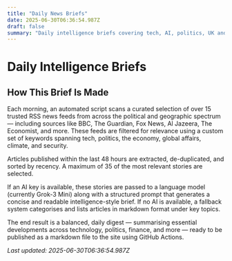 ```yaml
---
title: "Daily News Briefs"
date: 2025-06-30T06:36:54.987Z
draft: false
summary: "Daily intelligence briefs covering tech, AI, politics, UK and world news"
---
```


# Daily Intelligence Briefs

## How This Brief Is Made

Each morning, an automated script scans a curated selection of over 15 trusted RSS news feeds from across the political and geographic spectrum — including sources like BBC, The Guardian, Fox News, Al Jazeera, The Economist, and more. These feeds are filtered for relevance using a custom set of keywords spanning tech, politics, the economy, global affairs, climate, and security.

Articles published within the last 48 hours are extracted, de-duplicated, and sorted by recency. A maximum of 35 of the most relevant stories are selected.

If an AI key is available, these stories are passed to a language model (currently Grok-3 Mini) along with a structured prompt that generates a concise and readable intelligence-style brief. If no AI is available, a fallback system categorises and lists articles in markdown format under key topics.

The end result is a balanced, daily digest — summarising essential developments across technology, politics, finance, and more — ready to be published as a markdown file to the site using GitHub Actions.

*Last updated: 2025-06-30T06:36:54.987Z*
